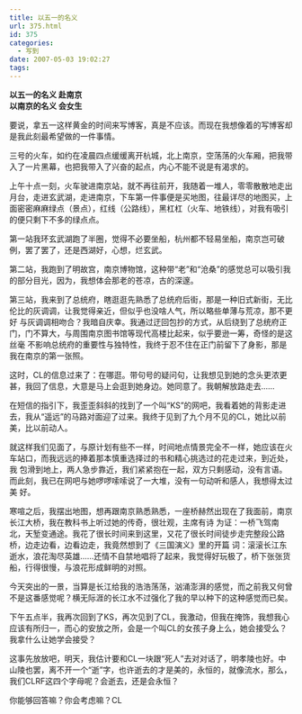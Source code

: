 ```yaml
---
title: 以五一的名义
url: 375.html
id: 375
categories:
  - 写到
date: 2007-05-03 19:02:27
tags:
---
```


**以五一的名义 赴南京  
以南京的名义 会女生**

  
要说，拿五一这样黄金的时间来写博客，真是不应该。而现在我想像着的写博客却是我此刻最希望做的一件事情。  
  
三号的火车，如约在凌晨四点缓缓离开杭城，北上南京，空荡荡的火车厢，把我带入了一片黑幕，也把我带入了兴奋的起点，内心不能不说是有渴求的。  
  
上午十点一刻，火车驶进南京站，就不再往前开，我随着一堆人，零零散散地走出月台，走进玄武湖，走进南京，下车第一件事便是买地图，往最详尽的地图买，上面密密麻麻绿点（景点），红线（公路线），黑杠杠（火车、地铁线），对我有吸引的便只剩下不多的绿点点。  
  
第一站我环玄武湖跑了半圈，觉得不必要坐船，杭州都不轻易坐船，南京岂可破例，罢了罢了，还是西湖好，心想，烂玄武。  
  
第二站，我跑到了明故宫，南京博物馆，这种带“老”和“沧桑”的感觉总可以吸引我的部分目光，因为，我想体会那老的苍凉，古的深邃。  
  
第三站，我来到了总统府，瞎逛逛先熟悉了总统府后街，那是一种旧式新街，无比伦比的灰调调，让我觉得亲近，但似乎也没啥人气，所以略些单薄与荒凉，那不更好 与灰调调相吻合？我暗自庆幸。我通过迂回包抄的方式，从后绕到了总统府正门，门不算大，与周围南京图书馆等现代高楼比起来，似乎要逊一筹，奇怪的是这丝毫 不影响总统府的重要性与独特性，我终于忍不住在正门前留下了身影，那是我在南京的第一张照。  
  
这时，CL的信息过来了：在哪逛。带句号的疑问句，让我想见到她的念头更浓更甚，我回了信息，大意是马上会逛到她身边。她同意了。我朝解放路走去……  
  
在短信的指引下，我歪歪斜斜的找到了一个叫“KS”的网吧，我看着她的背影走进去，我从“遥远”的马路对面迎了过来。我终于见到了九个月不见的CL，她比以前美，比以前动人。  
  
就这样我们见面了，与原计划有些不一样，时间地点情景完全不一样，她应该在火车站口，而我远远的捧着那本慎重选择过的书和精心挑选过的花走过来，到近处，我 包滑到地上，两人急步靠近，我们紧紧抱在一起，双方只剩感动，没有言语。而此刻，我已在网吧与她啰啰嗦嗦说了一大堆，没有一句动听和感人，我想得太过美 好。  
  
寒喧之后，我摆出地图，想再跟南京熟悉熟悉，一座桥赫然出现在了我面前，南京长江大桥，我在教科书上听过她的传奇，很壮观，主席有诗 为证：一桥飞驾南北，天堑变通途。我花了很长时间来到这里，又花了很长时间徒步走完整段公路桥，边走边看，边看边走，我竟然想到了《三国演义》里的开篇 词：滚滚长江东逝水，浪花淘尽英雄……还情不自禁地唱将了起来，我觉得好玩极了，桥下张张货船，行得很慢，与浪花形成鲜明的对照。  
  
今天突出的一景，当算是长江给我的浩浩荡荡，汹涌澎湃的感觉，而之前我又何曾不是这番感觉呢？横无际涯的长江水不过强化了我的早以种下的这种感觉而已矣。  
  
下午五点半，我再次回到了KS，再次见到了CL，我激动，但我在掩饰，我想我心应该有所归一，而心的安放之所，会是一个叫CL的女孩子身上么，她会接受么？我拿什么让她学会接受？  
  
这事先放放吧，明天，我估计要和CL一块跟“死人”去对对话了，明孝陵也好。中山陵也罢，离不开一个“逝”字，也许逝去的才是美的，永恒的，就像流水，那么，我们CLRF这四个字母呢？会逝去，还是会永恒？  
  
你能够回答嘛？你会考虑嘛？CL